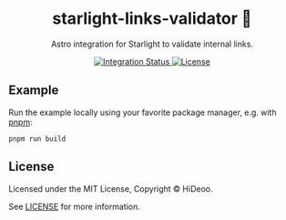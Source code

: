 <div align="center">
  <h1>starlight-links-validator 🦺</h1>
  <p>Astro integration for Starlight to validate internal links.</p>
</div>

<div align="center">
  <a href="https://github.com/HiDeoo/starlight-links-validator/actions/workflows/integration.yml">
    <img alt="Integration Status" src="https://github.com/HiDeoo/starlight-links-validator/actions/workflows/integration.yml/badge.svg" />
  </a>
  <a href="https://github.com/HiDeoo/starlight-links-validator/blob/main/LICENSE">
    <img alt="License" src="https://badgen.net/github/license/HiDeoo/starlight-links-validator" />
  </a>
  <br />
</div>

## Example

Run the example locally using your favorite package manager, e.g. with [pnpm](https://pnpm.io):

```shell
pnpm run build
```

## License

Licensed under the MIT License, Copyright © HiDeoo.

See [LICENSE](https://github.com/HiDeoo/starlight-links-validator/blob/main/LICENSE) for more information.
